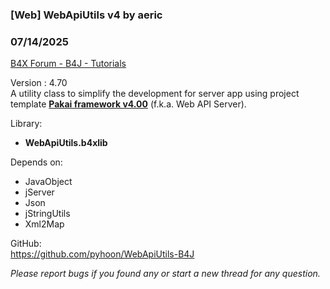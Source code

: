 ### [Web] WebApiUtils v4 by aeric
### 07/14/2025
[B4X Forum - B4J - Tutorials](https://www.b4x.com/android/forum/threads/167012/)

Version : 4.70  
A utility class to simplify the development for server app using project template [**Pakai framework v4.00**](https://www.b4x.com/android/forum/threads/project-template-web-api-server-v4-beta.167080/) (f.k.a. Web API Server).  
  
Library:  

- **WebApiUtils.b4xlib**

Depends on:  

- JavaObject
- jServer
- Json
- jStringUtils
- Xml2Map

GitHub:  
<https://github.com/pyhoon/WebApiUtils-B4J>  
  
*Please report bugs if you found any or start a new thread for any question.*